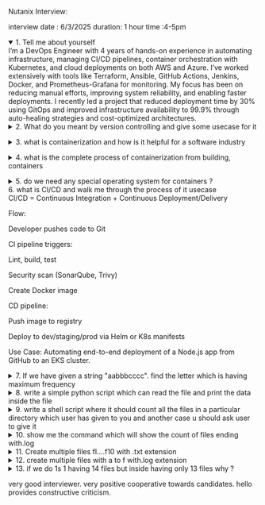 Nutanix Interview:

interview date : 6/3/2025 duration: 1 hour time :4-5pm

<details open><summary>1. Tell me about yourself</summary>I’m a DevOps Engineer with 4 years of hands-on experience in automating infrastructure, managing CI/CD pipelines, container orchestration with Kubernetes, and cloud deployments on both AWS and Azure. I’ve worked extensively with tools like Terraform, Ansible, GitHub Actions, Jenkins, Docker, and Prometheus-Grafana for monitoring. My focus has been on reducing manual efforts, improving system reliability, and enabling faster deployments. I recently led a project that reduced deployment time by 30% using GitOps and improved infrastructure availability to 99.9% through auto-healing strategies and cost-optimized architectures.</details>

<details><summary>2. What do you meant by version controlling and give some usecase for it</summary> -- Version control is a system that helps track changes to code or configuration files over time. Git is the most widely used version control system.

Use Cases:

Collaborating across teams (multiple developers working on the same codebase)

Rollback to previous stable versions if something breaks

Code review through Pull Requests

CI/CD pipelines trigger on Git events (like push, PR)</details> 

<details><summary>3. what is containerization and how is it helpful for a software industry</summary>Containerization is the process of packaging an application with all its dependencies into a lightweight container. Docker is the most common container tool.

Benefits:

Portability across environments (dev → staging → prod)

Faster deployments and rollback

Efficient resource utilization

Consistent environments for developers and production</details>

<details><summary>4. what is the complete process of containerization from building, containers</summary>Write Dockerfile — Define dependencies, base image, and entrypoint

Build — Use docker build to create an image

Push to registry — Docker Hub or private registry

Deploy — Run containers using Docker CLI, Compose, or Kubernetes</details>

<details><summary>5. do we need any special operating system for containers ?</summary>No. Containers can run on any OS that supports a container runtime (like Docker). But they share the host OS kernel, so Linux-based containers need a Linux kernel. On Windows, Linux containers run inside a Linux VM using Docker Desktop or WSL2.</details

<details><summary>6. what is CI/CD and walk me through the process of it usecase</summary>
CI/CD = Continuous Integration + Continuous Deployment/Delivery

Flow:

Developer pushes code to Git

CI pipeline triggers:

Lint, build, test

Security scan (SonarQube, Trivy)

Create Docker image

CD pipeline:

Push image to registry

Deploy to dev/staging/prod via Helm or K8s manifests

Use Case: Automating end-to-end deployment of a Node.js app from GitHub to an EKS cluster.</details>

<details><summary>7. If we have given a string "aabbbcccc". find the letter which is having maximum frequency</summary>
from collections import Counter
s = "aabbbcccc"
print(Counter(s).most_common(1)[0][0])
# Output: 'c'

</details>

<details><summary>8. write a simple python script which can read the file and print the data inside the file</summary>file_path = "example.txt"
with open(file_path, 'r') as file:
    print(file.read())
</details>

<details><summary>9. write a shell script where it should count all the files in a particular directory which user has given to you and another case u should ask user to give it</summary>#!/bin/bash
read -p "Enter directory path: " dir
if [ -d "$dir" ]; then
  count=$(find "$dir" -type f | wc -l)
  echo "Total files: $count"
else
  echo "Directory not found!"
fi
</details>


<details><summary>10. show me the command which will show the count of files ending with.log</summary>find . -type f -name "*.log" | wc -l
</details>


<details><summary>11. Create multiple files fl....f10 with .txt extension</summary>for i in {1..10}; do touch "f$i.txt"; done
</details>


<details><summary>12. create multiple files with a to f with.log extension</summary>for i in {a..f}; do touch "$i.log"; done
</details>

<details><summary>13. if we do 1s 1 having 14 files but inside having only 13 files why ?</summary>Check for:

Hidden files (.file)

Symbolic links

. and .. entries
Use: ls -la to inspect</details>

very good interviewer. very positive cooperative towards candidates. hello provides constructive criticism.
